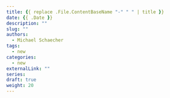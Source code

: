 ```yaml
---
title: {{ replace .File.ContentBaseName "-" " " | title }}
date: {{ .Date }}
description: ""
slug: ""
authors:
  - Michael Schaecher
tags:
  - new
categories:
  - new
externalLink: ""
series:
draft: true
weight: 20
---
```

